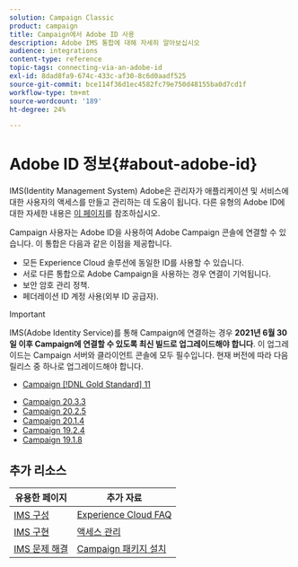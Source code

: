 ```yaml
---
solution: Campaign Classic
product: campaign
title: Campaign에서 Adobe ID 사용
description: Adobe IMS 통합에 대해 자세히 알아보십시오
audience: integrations
content-type: reference
topic-tags: connecting-via-an-adobe-id
exl-id: 8dad8fa9-674c-433c-af30-8c6d0aadf525
source-git-commit: bce114f36d1ec4582fc79e750d48155ba0d7cd1f
workflow-type: tm+mt
source-wordcount: '189'
ht-degree: 24%

---
```


# Adobe ID 정보{#about-adobe-id}

IMS(Identity Management System) Adobe은 관리자가 애플리케이션 및 서비스에 대한 사용자의 액세스를 만들고 관리하는 데 도움이 됩니다. 다른 유형의 Adobe ID에 대한 자세한 내용은 [이 페이지](https://helpx.adobe.com/enterprise/using/identity.html)를 참조하십시오.

Campaign 사용자는 Adobe ID을 사용하여 Adobe Campaign 콘솔에 연결할 수 있습니다. 이 통합은 다음과 같은 이점을 제공합니다.

*  모든 Experience Cloud 솔루션에 동일한 ID를 사용할 수 있습니다.
* 서로 다른 통합으로 Adobe Campaign을 사용하는 경우 연결이 기억됩니다.
* 보안 암호 관리 정책.
* 페더레이션 ID 계정 사용(외부 ID 공급자).


>[!IMPORTANT]
>
>IMS(Adobe Identity Service)를 통해 Campaign에 연결하는 경우 **2021년 6월 30일 이후 Campaign에 연결할 수 있도록 최신 빌드로 업그레이드해야 합니다**. 이 업그레이드는 Campaign 서버와 클라이언트 콘솔에 모두 필수입니다. 현재 버전에 따라 다음 릴리스 중 하나로 업그레이드해야 합니다.
>
> * [Campaign [!DNL Gold Standard] 11](../../rn/using/gold-standard.md)
* [Campaign 20.3.3](../../rn/using/latest-release.md)
* [Campaign 20.2.5](../../rn/using/release--20-2.md)
* [Campaign 20.1.4](../../rn/using/release--20-1.md)
* [Campaign 19.2.4](../../rn/using/release--19-2.md)
* [Campaign 19.1.8](../../rn/using/release--19-1.md)



## 추가 리소스

| 유용한 페이지 | 추가 자료 |
|---|---|
| [IMS 구성](../../integrations/using/configuring-ims.md) | [Experience Cloud FAQ](https://experienceleague.adobe.com/docs/core-services/interface/manage-users-and-products/faq.html) |
| [IMS 구현](../../integrations/using/implementing-ims.md) | [액세스 관리](../../platform/using/access-management.md) |
| [IMS 문제 해결](../../integrations/using/ims-troubleshooting.md) | [Campaign 패키지 설치](../../installation/using/installing-campaign-standard-packages.md) |
